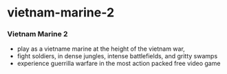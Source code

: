 # vietnam-marine-2

### Vietnam Marine 2
* play as a vietname marine at the height of the vietnam war,
* fight soldiers, in dense jungles, intense battlefields, and gritty swamps
* experience guerrilla warfare in the most action packed free video game
